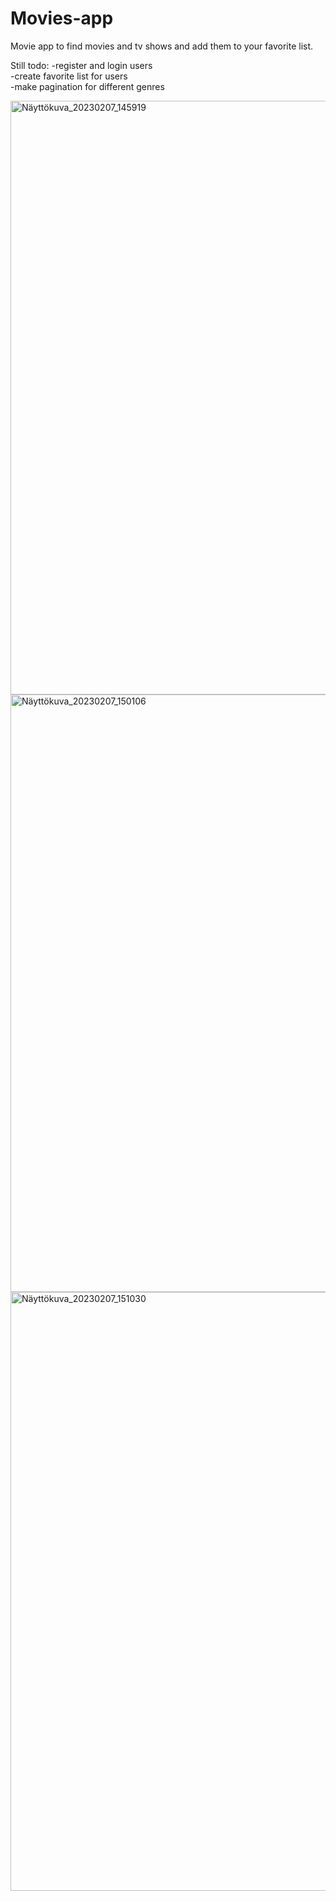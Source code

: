 # Movies-app
Movie app to find movies and tv shows and add them to your favorite list.

Still todo: 
-register and login users<br>
-create favorite list for users<br>
-make pagination for different genres<br>

<img width="950" alt="Näyttökuva_20230207_145919" src="https://user-images.githubusercontent.com/108327960/217280169-aac8194e-b3ff-4413-a22e-9b46a9f603e7.png">

<img width="956" alt="Näyttökuva_20230207_150106" src="https://user-images.githubusercontent.com/108327960/217279553-bb632f3e-997e-4f1f-b3fa-4581953bbd72.png">

<img width="958" alt="Näyttökuva_20230207_151030" src="https://user-images.githubusercontent.com/108327960/217279635-873c9713-0349-49e3-a6bb-f0bc948dcdf1.png">
